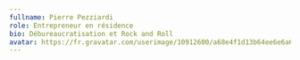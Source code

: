 ```yaml
---
fullname: Pierre Pezziardi
role: Entrepreneur en résidence
bio: Débureaucratisation et Rock and Roll
avatar: https://fr.gravatar.com/userimage/10912600/a68e4f1d13b64ee6e6a64139131371d1.jpg?size=512
---
```

